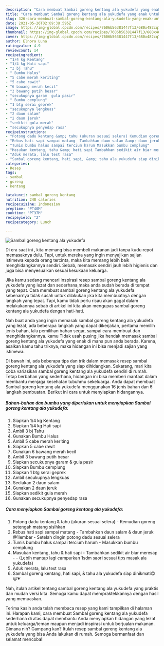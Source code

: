 ```yaml
---
description: "Cara membuat Sambal goreng kentang ala yukudefa yang enak Untuk Jualan"
title: "Cara membuat Sambal goreng kentang ala yukudefa yang enak Untuk Jualan"
slug: 326-cara-membuat-sambal-goreng-kentang-ala-yukudefa-yang-enak-untuk-jualan
date: 2021-05-26T02:09:38.595Z
image: https://img-global.cpcdn.com/recipes/7606b56381447f13/680x482cq70/sambal-goreng-kentang-ala-yukudefa-foto-resep-utama.jpg
thumbnail: https://img-global.cpcdn.com/recipes/7606b56381447f13/680x482cq70/sambal-goreng-kentang-ala-yukudefa-foto-resep-utama.jpg
cover: https://img-global.cpcdn.com/recipes/7606b56381447f13/680x482cq70/sambal-goreng-kentang-ala-yukudefa-foto-resep-utama.jpg
author: Elnora Luna
ratingvalue: 4.9
reviewcount: 14
recipeingredient:
- "1/4 kg Kentang"
- "1/4 kg Hati sapi"
- "3 bj Tahu"
- " Bumbu Halus"
- "5 cabe merah keriting"
- "5 cabe rawit"
- "6 bawang merah kecil"
- "3 bawang putih besar"
- "secukupnya garam  gula pasir"
- " Bumbu cemplung"
- "1 btg serai geprek"
- "secukupnya lengkuas"
- "2 daun salam"
- "2 daun jeruk"
- "sedikit gula merah"
- "secukupnya penyedap rasa"
recipeinstructions:
- "Potong dadu kentang &amp; tahu (ukuran sesuai selera) Kemudian goreng setengah matang sisihkan"
- "Rebus hati sapi sampai matang  Tambahkan daun salam &amp; daun jeruk @1lembar Setelah dingin potong dadu sesuai selera"
- "Tumis bumbu halus sampai tercium harum Masukkan bumbu cemplung"
- "Masukan kentang, tahu &amp; hati sapi Tambahkan sedikit air biar meresap  (Lebih mantap lagi campurkan 1sdm saori sesuai tips masak ala yukudefa)"
- "Aduk merata, lalu test rasa"
- "Sambal goreng kentang, hati sapi, &amp; tahu ala yukudefa siap dinikmati😋😍💗"
categories:
- Resep
tags:
- sambal
- goreng
- kentang

katakunci: sambal goreng kentang 
nutrition: 248 calories
recipecuisine: Indonesian
preptime: "PT40M"
cooktime: "PT37M"
recipeyield: "2"
recipecategory: Lunch

---
```



![Sambal goreng kentang ala yukudefa](https://img-global.cpcdn.com/recipes/7606b56381447f13/680x482cq70/sambal-goreng-kentang-ala-yukudefa-foto-resep-utama.jpg)

Di era  saat ini , kita memang bisa membeli makanan jadi tanpa kudu repot memasaknya dulu. Tapi, untuk mereka yang ingin menyajikan sajian istimewa kepada orang tercinta, maka kita memang lebih baik menghidangkannya sendiri. Sebab, memasak sendiri jauh lebih higienis dan juga bisa menyesuaikan sesuai kesukaan keluarga.

Jika kamu sedang mencari inspirasi resep sambal goreng kentang ala yukudefa yang lezat dan sederhana,maka anda sudah berada di tempat yang tepat. Cara membuat sambal goreng kentang ala yukudefa  sebenarnya tidak susah untuk dilakukan jika kita membuatnya dengan langkah yang tepat. Tapi, kamu tidak perlu risau akan gagal dalam melakukannya 
sebab di artikel ini kita akan mengupas sambal goreng kentang ala yukudefa dengan hati-hati.  



Nah buat anda yang ingin memasak sambal goreng kentang ala yukudefa yang lezat, ada beberapa langkah yang dapat dikerjakan, pertama memilih jenis bahan, lalu pemilihan bahan segar, sampai cara membuat dan menghidangkannya. kamu Tidak usah pusing jika hendak memasak sambal goreng kentang ala yukudefa yang enak di mana pun anda berada. Karena, asalkan kamu  tahu triknya, maka hidangan ini bisa menjadi sajian yang istimewa.

Di bawah ini, ada beberapa tips dan trik dalam memasak resep sambal goreng kentang ala yukudefa yang siap dihidangkan. Sekarang, mari kita coba variasikan sambal goreng kentang ala yukudefa sendiri di rumah. Tetap berbahan yang sederhana, hidangan ini bisa memberi manfaat dalam membantu menjaga kesehatan tubuhmu sekeluarga. Anda dapat membuat Sambal goreng kentang ala yukudefa menggunakan 16 jenis bahan dan 6 langkah pembuatan. Berikut ini cara untuk menyiapkan hidangannya.

<!--inarticleads1-->

##### Bahan-bahan dan bumbu yang diperlukan untuk menyiapkan Sambal goreng kentang ala yukudefa:

1. Siapkan 1/4 kg Kentang
1. Siapkan 1/4 kg Hati sapi
1. Ambil 3 bj Tahu
1. Gunakan  Bumbu Halus
1. Ambil 5 cabe merah keriting
1. Siapkan 5 cabe rawit
1. Gunakan 6 bawang merah kecil
1. Ambil 3 bawang putih besar
1. Siapkan secukupnya garam &amp; gula pasir
1. Siapkan  Bumbu cemplung
1. Siapkan 1 btg serai geprek
1. Ambil secukupnya lengkuas
1. Sediakan 2 daun salam
1. Gunakan 2 daun jeruk
1. Siapkan sedikit gula merah
1. Gunakan secukupnya penyedap rasa




<!--inarticleads2-->

##### Cara menyiapkan Sambal goreng kentang ala yukudefa:

1. Potong dadu kentang &amp; tahu (ukuran sesuai selera) - Kemudian goreng setengah matang sisihkan
1. Rebus hati sapi sampai matang  - Tambahkan daun salam &amp; daun jeruk @1lembar - Setelah dingin potong dadu sesuai selera
1. Tumis bumbu halus sampai tercium harum - Masukkan bumbu cemplung
1. Masukan kentang, tahu &amp; hati sapi - Tambahkan sedikit air biar meresap -  - (Lebih mantap lagi campurkan 1sdm saori sesuai tips masak ala yukudefa)
1. Aduk merata, lalu test rasa
1. Sambal goreng kentang, hati sapi, &amp; tahu ala yukudefa siap dinikmati😋😍💗




Nah, itulah artikel tentang  sambal goreng kentang ala yukudefa  yang praktis dan mudah versi kita. Semoga kamu dapat mempraktekkannya dengan hasil yang memuaskan. 

Terima kasih anda telah membaca resep yang kami tampilkan di halaman ini. Harapan kami, cara membuat  Sambal goreng kentang ala yukudefa sederhana di atas dapat membantu Anda menyiapkan hidangan yang lezat untuk keluarga/teman maupun menjadi inspirasi untuk berjualan makanan. Gimana nih? Gampang kan? Itulah resep sambal goreng kentang ala yukudefa yang bisa Anda lakukan di rumah. Semoga bermanfaat dan selamat mencoba!

